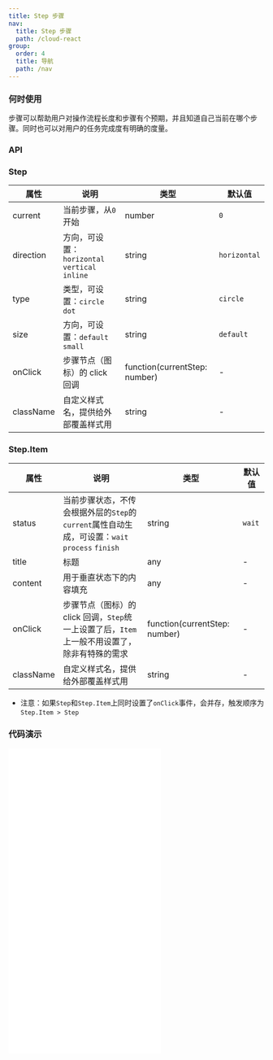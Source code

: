 ```yaml
---
title: Step 步骤
nav:
  title: Step 步骤
  path: /cloud-react
group:
  order: 4
  title: 导航
  path: /nav
---
```


### 何时使用

步骤可以帮助用户对操作流程长度和步骤有个预期，并且知道自己当前在哪个步骤。同时也可以对用户的任务完成度有明确的度量。

### API

### Step

| 属性      | 说明                                           | 类型                          | 默认值       |
| --------- | ---------------------------------------------- | ----------------------------- | ------------ |
| current   | 当前步骤，从`0`开始                            | number                        | `0`          |
| direction | 方向，可设置：`horizontal` `vertical` `inline` | string                        | `horizontal` |
| type      | 类型，可设置：`circle` `dot`                   | string                        | `circle`     |
| size      | 方向，可设置：`default` `small`                | string                        | `default`    |
| onClick   | 步骤节点（图标）的 click 回调                  | function(currentStep: number) | -            |
| className | 自定义样式名，提供给外部覆盖样式用             | string                        | -            |

### Step.Item

| 属性      | 说明                                                                                           | 类型                          | 默认值 |
| --------- | ---------------------------------------------------------------------------------------------- | ----------------------------- | ------ |
| status    | 当前步骤状态，不传会根据外层的`Step`的`current`属性自动生成，可设置：`wait` `process` `finish` | string                        | `wait` |
| title     | 标题                                                                                           | any                           | -      |
| content   | 用于垂直状态下的内容填充                                                                       | any                           | -      |
| onClick   | 步骤节点（图标）的 click 回调，`Step`统一上设置了后，`Item`上一般不用设置了，除非有特殊的需求  | function(currentStep: number) | -      |
| className | 自定义样式名，提供给外部覆盖样式用                                                             | string                        | -      |

- 注意：如果`Step`和`Step.Item`上同时设置了`onClick`事件，会并存，触发顺序为`Step.Item > Step`

### 代码演示

<embed src="@components/step/demos/basic-step.md" />

<embed src="@components/step/demos/direction.md" />

<embed src="@components/step/demos/inline.md" />

<embed src="@components/step/demos/type.md" />
